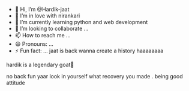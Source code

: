 - 👋 Hi, I’m @Hardik-jaat
- 👀 I’m in love with nirankari 
- 🌱 I’m currently learning python and web development 
- 💞️ I’m looking to collaborate ...
- 📫 How to reach me ...
- 😄 Pronouns: ...
- ⚡ Fun fact: ...
jaat is back wanna create a history
haaaaaaaa

<!---
Hardik-jaat/Hardik-jaat is a ✨ special ✨ repository because its `README.md` (this file) appears on your GitHub profile.
You can click the Preview link to take a look at your changes.
--->
hardik
is
a
legendary 
goat🐐 

no back fun yaar 
look in yourself 
what recovery you made
.
being good attitude 
